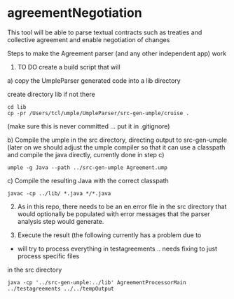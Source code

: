 # agreementNegotiation
This tool will be able to parse textual contracts such as treaties and collective agreement and enable negotiation of changes


Steps to make the Agreement parser (and any other independent app) work

1. TO DO create a build script that will

a) copy the UmpleParser generated code into a lib directory

create directory lib if not there

```
cd lib
cp -pr /Users/tcl/umple/UmpleParser/src-gen-umple/cruise .
```

(make sure this is never committed ... put it in .gitignore)

b) Compile the umple in the src directory, directing output to src-gen-umple (later on we should adjust the umple compiler so that it can use a classpath and compile the java directly, currently done in step c)

```
umple -g Java --path ../src-gen-umple Agreement.ump
```

c) Compile the resulting Java with the correct classpath

```
javac -cp ../lib/ *.java */*.java
```


2. As in this repo, there needs to be an en.error file in the src directory that would optionally be populated with error messages that the parser analysis step would generate.

3. Execute the result (the following currently has a problem due to 
  - will try to process everything in testagreements .. needs fixing to just process specific files

in the src directory

```
java -cp '../src-gen-umple:../lib' AgreementProcessorMain ../testagreements ../../tempOutput
```
